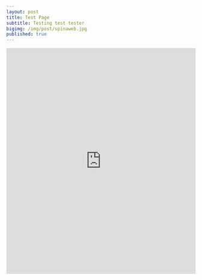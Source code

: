 ```yaml
---
layout: post
title: Test Page
subtitle: Testing test tester
bigimg: /img/post/spinaweb.jpg
published: true
---
```


<iframe src="https://trinket.io/embed/python/abb485242e?outputOnly=true&runOption=console&start=result" width="100%" height="600" frameborder="0" marginwidth="0" marginheight="0" allowfullscreen></iframe>
